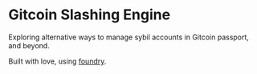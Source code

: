 # Gitcoin Slashing Engine

Exploring alternative ways to manage sybil accounts in Gitcoin passport, and beyond.

Built with love, using [foundry](https://book.getfoundry.sh/).